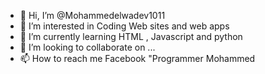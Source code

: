 - 👋 Hi, I’m @Mohammedelwadev1011
- 👀 I’m interested in Coding Web sites and web apps
- 🌱 I’m currently learning HTML , Javascript and python
- 💞️ I’m looking to collaborate on ...
- 📫 How to reach me Facebook "Programmer Mohammed

<!---
Mohammedelwadev1011/Mohammedelwadev1011 is a ✨ special ✨ repository because its `README.md` (this file) appears on your GitHub profile.
You can click the Preview link to take a look at your changes.
--->
